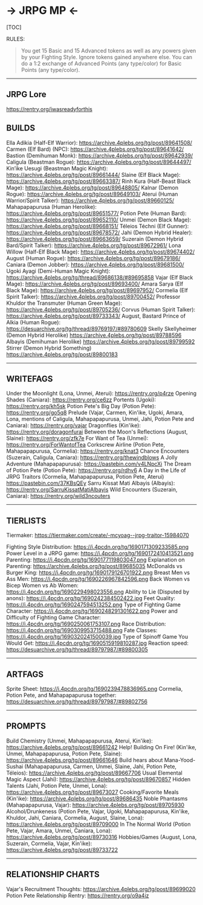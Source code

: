 # -> JRPG MP <-

[TOC]

RULES:
> You get 15 Basic and 15 Advanced tokens as well as any powers given by your Fighting Style.
> Ignore tokens gained anywhere else.
> You can do a 1:2 exchange of Advanced Points (any type/color) for Basic Points (any type/color).

***
## JRPG Lore
https://rentry.org/iwasreadyforthis

## BUILDS

Ella Adikia (Half-Elf Warrior): https://archive.4plebs.org/tg/post/89641508/
Carmen (Elf Bard) (NPC): https://archive.4plebs.org/tg/post/89641642/
Bastion (Demihuman Monk): https://archive.4plebs.org/tg/post/89642939/
Caligula (Beastman Rogue): https://archive.4plebs.org/tg/post/89644497/
Kin’ike Uesugi (Beastman Magic Knight): https://archive.4plebs.org/tg/post/89661444/
Slaine (Elf Black Mage): https://archive.4plebs.org/tg/post/89663387/
Rinh Kura (Half-Beast Black Mage): https://archive.4plebs.org/tg/post/89648805/
Kalnar (Demon Rogue): https://archive.4plebs.org/tg/post/89649103/
Aterui (Human Warrior/Spirit Talker): https://archive.4plebs.org/tg/post/89660125/
Mahapapapurusa (Human Herolike): https://archive.4plebs.org/tg/post/89651577/
Potion Pete (Human Bard): https://archive.4plebs.org/tg/post/89652110/
Unmei (Demon Black Mage): https://archive.4plebs.org/tg/post/89668151/
Téleios Téchni (Elf Gunner): https://archive.4plebs.org/tg/post/89678572/
Jahi (Demon Hybrid Healer): https://archive.4plebs.org/tg/post/89663659/
Suzerain (Demon Hybrid Bard/Spirit Talker): https://archive.4plebs.org/tg/post/89672961/
Lona Willow (Half-Elf Black Mage): https://archive.4plebs.org/tg/post/89674402/
August (Human Rogue): https://archive.4plebs.org/tg/post/89679186/
Caniara (Demon Jobber): https://archive.4plebs.org/tg/post/89681500/
Ugoki Ayagi (Demi-Human Magic Knight): https://archive.4plebs.org/tg/thread/89686138/#89695858
Vajar (Elf Black Mage): https://archive.4plebs.org/tg/post/89693400/
Amara Sarya (Elf Black Mage): https://archive.4plebs.org/tg/post/89697952/
Cormelia (Elf Spirit Talker): https://archive.4plebs.org/tg/post/89700452/
Professor Khuldor the Transmuter (Human Green Mage): https://archive.4plebs.org/tg/post/89705236/
Corvus (Human Spirit Talker): https://archive.4plebs.org/tg/post/89733343/
August, Bastard Prince of Alkia (Human Rogue): https://desuarchive.org/tg/thread/89769197/#89780609
Skelly Skellyheimer (Demon Hybrid Herolike)
https://archive.4plebs.org/tg/post/89788596
Albayis (Demihuman Herolike)
https://archive.4plebs.org/tg/post/89799592
Stirrer (Demon Hybrid Something)
https://archive.4plebs.org/tg/post/89800183
***

## WRITEFAGS

Under the Moonlight (Lona, Unmei, Aterui): https://rentry.org/p4rze
Opening Shades (Caniara): https://rentry.org/ce6zz
Portents (Ugoki): https://rentry.org/kh5sk
Potion Pete's Big Day (Potion Pete): https://rentry.org/go5q8
Prelude (Vajar, Carmen, Kin'ike, Ugoki, Amara, Lona, mentions of Caligula, Mahapapapurusa, Unmei, Jahi, Potion Pete and Caniara): https://rentry.org/vajar
Dragonflies (Kin'ike): https://rentry.org/doragonfurai
Between the Moon's Reflections (August, Slaine): https://rentry.org/zfk7e
For Want of Tea (Unmei): https://rentry.org/ForWantofTea
Corkscrew Airline (Potion Pete, Mahapapapurusa, Cormelia): https://rentry.org/knat3
Chance Encounters (Suzerain, Caligula, Caniara): https://rentry.org/thewindblows
A Jolly Adventure (Mahapapapurusa): https://pastebin.com/v4LNpcXi
The Dream of Potion Pete (Potion Pete): https://rentry.org/rdhv6
A Day in the Life of JRPG Traitors (Cormelia, Mahapapapurusa, Potion Pete, Aterui)
https://pastebin.com/37KBsQEy
Sarru Kissat Mati Albayis (Albayis): https://rentry.org/SarruKissatMatiAlbayis
Wild Encounters (Suzerain, Caniara): https://rentry.org/wild3ncouters
***

## TIERLISTS

Tiermaker: https://tiermaker.com/create/-mcyoag--jrpg-traitor-15984070

Fighting Style Distribution: https://i.4pcdn.org/tg/1690171309233585.png
Power Level in a JRPG game: https://i.4pcdn.org/tg/1690172410413521.png
Parenting: https://i.4pcdn.org/tg/1690177119803047.png
Explanation on Parenting: https://archive.4plebs.org/tg/post/89685035
McDonalds vs Burger King: https://i.4pcdn.org/tg/1690179126701922.png
Breast Men vs Ass Men: https://i.4pcdn.org/tg/1690226967842596.png
Back Women vs Bicep Women vs Ab Women: https://i.4pcdn.org/tg/1690229498023556.png
Ability to Lie (Disputed by anons): https://i.4pcdn.org/tg/1690242384502422.jpg
Feet Quality: https://i.4pcdn.org/tg/1690247594513252.png
Type of Fighting Game Character: https://i.4pcdn.org/tg/1690248291301622.png
Power and Difficulty of Fighting Game Character: https://i.4pcdn.org/tg/1690250061753107.png
Race Distribution: https://i.4pcdn.org/tg/1690309953715488.png
Fate Classes: https://i.4pcdn.org/tg/1690320241500039.jpg
Type of Spinoff Game You Would Get: https://i.4pcdn.org/tg/1690515919810287.jpg
Reaction speed: https://desuarchive.org/tg/thread/89797987/#89800305

***

## ARTFAGS

Sprite Sheet: https://i.4pcdn.org/tg/1690239478836965.png
Cormelia, Potion Pete, and Mahapapapurusa together: https://desuarchive.org/tg/thread/89797987/#89802756

***

## PROMPTS

Build Chemistry (Unmei, Mahapapapurusa, Aterui, Kin'ike): https://archive.4plebs.org/tg/post/89661242
Help! Building On Fire! (Kin'ike, Unmei, Mahapapapurusa, Potion Pete, Slaine): https://archive.4plebs.org/tg/post/89661646
Build hears about Mana-Yood-Sushai (Mahapapapurusa, Carmen, Unmei, Slaine, Jahi, Potion Pete, Téleios): https://archive.4plebs.org/tg/post/89667706
Usual Elemental Magic Aspect (Jahi): https://archive.4plebs.org/tg/post/89670857
Hidden Talents (Jahi, Potion Pete, Unmei, Lona): https://archive.4plebs.org/tg/post/89673027
Cooking/Favorite Meals (Kin'ike): https://archive.4plebs.org/tg/post/89686435
Noble Phantasms (Mahapapapurusa, Vajar): https://archive.4plebs.org/tg/post/89705930
Alcohol/Drunkeness (Potion Pete, Vajar, Ugoki, Mahapapapurusa, Kin'ike, Khuldor, Jahi, Caniara, Cormelia, August, Slaine, Lona): https://archive.4plebs.org/tg/post/89709000
In The Normal World (Potion Pete, Vajar, Amara, Unmei, Caniara, Lona): https://archive.4plebs.org/tg/post/89730316
Hobbies/Games (August, Lona, Suzerain, Cormelia, Vajar, Kin'ike): https://archive.4plebs.org/tg/post/89733722

***

## RELATIONSHIP CHARTS

Vajar's Recruitment Thoughts: https://archive.4plebs.org/tg/post/89699020
Potion Pete Relationship Rentry:
https://rentry.org/o9a4iz